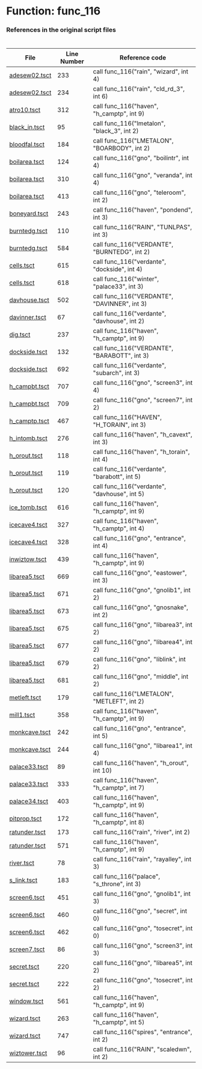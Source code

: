 # Function: func_116 
### References in the original script files

#

| File | Line Number | Reference code |
| --- | --- | --- |
| [adesew02.tsct](../../../out/adesew02.tsct#L233) | 233 | call func_116("rain", "wizard", int 4) |
| [adesew02.tsct](../../../out/adesew02.tsct#L234) | 234 | call func_116("rain", "cld_rd_3", int 6) |
| [atro10.tsct](../../../out/atro10.tsct#L312) | 312 | call func_116("haven", "h_camptp", int 9) |
| [black_in.tsct](../../../out/black_in.tsct#L95) | 95 | call func_116("lmetalon", "black_3", int 2) |
| [bloodfal.tsct](../../../out/bloodfal.tsct#L184) | 184 | call func_116("LMETALON", "BOARBODY", int 2) |
| [boilarea.tsct](../../../out/boilarea.tsct#L124) | 124 | call func_116("gno", "boilintr", int 4) |
| [boilarea.tsct](../../../out/boilarea.tsct#L310) | 310 | call func_116("gno", "veranda", int 4) |
| [boilarea.tsct](../../../out/boilarea.tsct#L413) | 413 | call func_116("gno", "teleroom", int 2) |
| [boneyard.tsct](../../../out/boneyard.tsct#L243) | 243 | call func_116("haven", "pondend", int 3) |
| [burntedg.tsct](../../../out/burntedg.tsct#L110) | 110 | call func_116("RAIN", "TUNLPAS", int 3) |
| [burntedg.tsct](../../../out/burntedg.tsct#L584) | 584 | call func_116("VERDANTE", "BURNTEDG", int 2) |
| [cells.tsct](../../../out/cells.tsct#L615) | 615 | call func_116("verdante", "dockside", int 4) |
| [cells.tsct](../../../out/cells.tsct#L618) | 618 | call func_116("winter", "palace33", int 3) |
| [davhouse.tsct](../../../out/davhouse.tsct#L502) | 502 | call func_116("VERDANTE", "DAVINNER", int 3) |
| [davinner.tsct](../../../out/davinner.tsct#L67) | 67 | call func_116("verdante", "davhouse", int 2) |
| [dig.tsct](../../../out/dig.tsct#L237) | 237 | call func_116("haven", "h_camptp", int 9) |
| [dockside.tsct](../../../out/dockside.tsct#L132) | 132 | call func_116("VERDANTE", "BARABOTT", int 3) |
| [dockside.tsct](../../../out/dockside.tsct#L692) | 692 | call func_116("verdante", "subarch", int 3) |
| [h_campbt.tsct](../../../out/h_campbt.tsct#L707) | 707 | call func_116("gno", "screen3", int 4) |
| [h_campbt.tsct](../../../out/h_campbt.tsct#L709) | 709 | call func_116("gno", "screen7", int 2) |
| [h_camptp.tsct](../../../out/h_camptp.tsct#L467) | 467 | call func_116("HAVEN", "H_TORAIN", int 3) |
| [h_intomb.tsct](../../../out/h_intomb.tsct#L276) | 276 | call func_116("haven", "h_cavext", int 3) |
| [h_orout.tsct](../../../out/h_orout.tsct#L118) | 118 | call func_116("haven", "h_torain", int 4) |
| [h_orout.tsct](../../../out/h_orout.tsct#L119) | 119 | call func_116("verdante", "barabott", int 5) |
| [h_orout.tsct](../../../out/h_orout.tsct#L120) | 120 | call func_116("verdante", "davhouse", int 5) |
| [ice_tomb.tsct](../../../out/ice_tomb.tsct#L616) | 616 | call func_116("haven", "h_camptp", int 9) |
| [icecave4.tsct](../../../out/icecave4.tsct#L327) | 327 | call func_116("haven", "h_camptp", int 4) |
| [icecave4.tsct](../../../out/icecave4.tsct#L328) | 328 | call func_116("gno", "entrance", int 4) |
| [inwiztow.tsct](../../../out/inwiztow.tsct#L439) | 439 | call func_116("haven", "h_camptp", int 9) |
| [libarea5.tsct](../../../out/libarea5.tsct#L669) | 669 | call func_116("gno", "eastower", int 3) |
| [libarea5.tsct](../../../out/libarea5.tsct#L671) | 671 | call func_116("gno", "gnolib1", int 2) |
| [libarea5.tsct](../../../out/libarea5.tsct#L673) | 673 | call func_116("gno", "gnosnake", int 2) |
| [libarea5.tsct](../../../out/libarea5.tsct#L675) | 675 | call func_116("gno", "libarea3", int 2) |
| [libarea5.tsct](../../../out/libarea5.tsct#L677) | 677 | call func_116("gno", "libarea4", int 2) |
| [libarea5.tsct](../../../out/libarea5.tsct#L679) | 679 | call func_116("gno", "liblink", int 2) |
| [libarea5.tsct](../../../out/libarea5.tsct#L681) | 681 | call func_116("gno", "middle", int 2) |
| [metleft.tsct](../../../out/metleft.tsct#L179) | 179 | call func_116("LMETALON", "METLEFT", int 2) |
| [mill1.tsct](../../../out/mill1.tsct#L358) | 358 | call func_116("haven", "h_camptp", int 9) |
| [monkcave.tsct](../../../out/monkcave.tsct#L242) | 242 | call func_116("gno", "entrance", int 5) |
| [monkcave.tsct](../../../out/monkcave.tsct#L244) | 244 | call func_116("gno", "libarea1", int 4) |
| [palace33.tsct](../../../out/palace33.tsct#L89) | 89 | call func_116("haven", "h_orout", int 10) |
| [palace33.tsct](../../../out/palace33.tsct#L333) | 333 | call func_116("haven", "h_camptp", int 7) |
| [palace34.tsct](../../../out/palace34.tsct#L403) | 403 | call func_116("haven", "h_camptp", int 9) |
| [pitprop.tsct](../../../out/pitprop.tsct#L172) | 172 | call func_116("haven", "h_camptp", int 8) |
| [ratunder.tsct](../../../out/ratunder.tsct#L173) | 173 | call func_116("rain", "river", int 2) |
| [ratunder.tsct](../../../out/ratunder.tsct#L571) | 571 | call func_116("haven", "h_camptp", int 9) |
| [river.tsct](../../../out/river.tsct#L78) | 78 | call func_116("rain", "rayalley", int 3) |
| [s_link.tsct](../../../out/s_link.tsct#L183) | 183 | call func_116("palace", "s_throne", int 3) |
| [screen6.tsct](../../../out/screen6.tsct#L451) | 451 | call func_116("gno", "gnolib1", int 3) |
| [screen6.tsct](../../../out/screen6.tsct#L460) | 460 | call func_116("gno", "secret", int 0) |
| [screen6.tsct](../../../out/screen6.tsct#L462) | 462 | call func_116("gno", "tosecret", int 0) |
| [screen7.tsct](../../../out/screen7.tsct#L86) | 86 | call func_116("gno", "screen3", int 3) |
| [secret.tsct](../../../out/secret.tsct#L220) | 220 | call func_116("gno", "libarea5", int 2) |
| [secret.tsct](../../../out/secret.tsct#L222) | 222 | call func_116("gno", "tosecret", int 2) |
| [window.tsct](../../../out/window.tsct#L561) | 561 | call func_116("haven", "h_camptp", int 9) |
| [wizard.tsct](../../../out/wizard.tsct#L263) | 263 | call func_116("haven", "h_camptp", int 5) |
| [wizard.tsct](../../../out/wizard.tsct#L747) | 747 | call func_116("spires", "entrance", int 2) |
| [wiztower.tsct](../../../out/wiztower.tsct#L96) | 96 | call func_116("RAIN", "scaledwn", int 2) |

